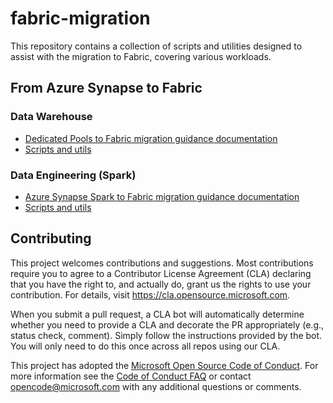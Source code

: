 # fabric-migration

This repository contains a collection of scripts and utilities designed to assist with the migration to Fabric, covering various workloads.

## From Azure Synapse to Fabric

### Data Warehouse

- [Dedicated Pools to Fabric migration guidance documentation](https://aka.ms/fabric-migrate-synapse-dw)
- [Scripts and utils](/data-warehouse)

### Data Engineering (Spark)

- [Azure Synapse Spark to Fabric migration guidance documentation](https://aka.ms/fabric-migrate-synapse-spark)
- [Scripts and utils](/data-engineering)

## Contributing

This project welcomes contributions and suggestions.  Most contributions require you to agree to a
Contributor License Agreement (CLA) declaring that you have the right to, and actually do, grant us
the rights to use your contribution. For details, visit https://cla.opensource.microsoft.com.

When you submit a pull request, a CLA bot will automatically determine whether you need to provide
a CLA and decorate the PR appropriately (e.g., status check, comment). Simply follow the instructions
provided by the bot. You will only need to do this once across all repos using our CLA.

This project has adopted the [Microsoft Open Source Code of Conduct](https://opensource.microsoft.com/codeofconduct/).
For more information see the [Code of Conduct FAQ](https://opensource.microsoft.com/codeofconduct/faq/) or
contact [opencode@microsoft.com](mailto:opencode@microsoft.com) with any additional questions or comments.